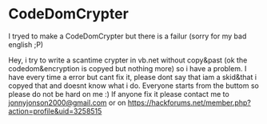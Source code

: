 # CodeDomCrypter
I tryed to make a CodeDomCrypter but there is a failur
(sorry for my bad english ;P)

Hey, i try to write a scantime crypter in vb.net without copy&past (ok the codedom&encryption is copyed but nothing more)
so i have a problem. I have every time a error but cant fix it, please dont say that iam a skid&that i copyed that and doesnt know what i do. Everyone starts from the buttom so please do not be hard on me :)
If anyone fix it please contact me to jonnyjonson2000@gmail.com or on https://hackforums.net/member.php?action=profile&uid=3258515
